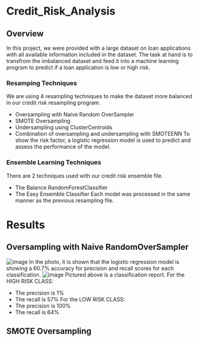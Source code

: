 # Credit_Risk_Analysis

## Overview

In this project, we were provided with a large dataset on loan applications with all available information included in the dataset. The task at hand is to transfrom the imbalanced dataset and feed it into a machine learning program to predict if a loan application is low or high risk.

### Resamping Techniques

We are using 4 resampling techniques to make the dataset more balanced in our credit risk resampling program.
- Oversampling with Naive Random OverSampler
- SMOTE Oversampling
- Undersampling using ClusterCentroids
- Combination of oversampling and undersampling with SMOTEENN
To show the risk factor, a logistic regression model is used to predict and assess the performance of the model.

### Ensemble Learning Techniques
There are 2 techniques used with our credit risk ensemble file.
- The Balance RandomForestClassifier
- The Easy Ensemble Classifier
Each model was processed in the same manner as the previous resampling file.

# Results
## Oversampling with Naive RandomOverSampler
![image](https://user-images.githubusercontent.com/99559096/180676955-c71f85a4-9e62-4d5a-88d4-51ab8e616b80.png)
In the photo, it is shown that the logistic regression model is showing a 60.7% accuracy for precision and recall scores for each classification.
![image](https://user-images.githubusercontent.com/99559096/180677049-b2420ef9-e4e4-43a3-8c00-45150b09cd18.png)
Pictured above is a classification report. 
For the HIGH RISK CLASS:
- The precision is 1%
- The recall is 57%
For the LOW RISK CLASS:
- The precision is 100%
- The recall is 64%

## SMOTE Oversampling
